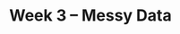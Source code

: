 ---
    title: Week 3 – Messy Data
    weekNumber: 3
    days:
      - date: 2023-1-23
        events:
          "**LEC 6**{: .label .label-lecture } [Concatenating and Merging](resources/lectures/lec06/lec06.html)":
            "[Ch. 5.3-5.4](https://notes.dsc80.com/content/05/appending-data.html)"
          "&nbsp;&nbsp;&nbsp;&nbsp;&nbsp;&nbsp;&nbsp;&nbsp;&nbsp;&nbsp;&nbsp;&nbsp;&nbsp;&nbsp;&nbsp;&nbsp;&nbsp;&nbsp;_The audio in the podcast died; refer to [the podcast](https://www.youtube.com/watch?v=2S0yMEUiol0&t=61s) from Spring 2022._":
                
          "**Lab 2**{: .label .label-lab } **[More Pandas (due 1/23)](https://github.com/dsc-courses/dsc80-2023-wi/blob/master/labs/02-pandas/lab.ipynb)**":
      - date: 2023-1-25
        events:
          "**LEC 7**{: .label .label-lecture } [Relational Algebra, Data Cleaning](resources/lectures/lec07/lec07.html)":
            "[Ch. 4](https://notes.dsc80.com/content/04/introduction.html)"
          "**DIS 2**{: .label .label-disc } [**Lab 2 Reflection (due 1/28)**](https://www.gradescope.com/courses/478969/assignments/2609574)":
      - date: 2023-1-26
        events:
          "**PROJ 1**{: .label .label-proj } **[Gradebook 💯 (due 1/26)](https://github.com/dsc-courses/dsc80-2023-wi/blob/master/projects/01-gradebook/project.ipynb)**":
      - date: 2023-1-27
        events:
          "**LEC 8**{: .label .label-lecture } Unfaithful Data, Hypothesis Testing":
            "[CIT 11](https://inferentialthinking.com/chapters/11/Testing_Hypotheses.html)"
                
---